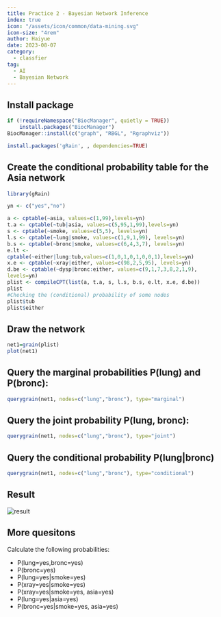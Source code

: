 ```yaml
---
title: Practice 2 - Bayesian Network Inference
index: true
icon: "/assets/icon/common/data-mining.svg"
icon-size: "4rem"
author: Haiyue
date: 2023-08-07
category:
  - classfier
tag:
  - AI
  - Bayesian Network
---
```


## Install package
``` r
if (!requireNamespace("BiocManager", quietly = TRUE))
    install.packages("BiocManager")
BiocManager::install(c("graph", "RBGL", "Rgraphviz"))

install.packages('gRain', , dependencies=TRUE)
```

## Create the conditional probability table for the Asia network
``` r
library(gRain)

yn <- c("yes","no")

a <- cptable(~asia, values=c(1,99),levels=yn)
t.a <- cptable(~tub|asia, values=c(5,95,1,99),levels=yn)
s <- cptable(~smoke, values=c(5,5), levels=yn)
l.s <- cptable(~lung|smoke, values=c(1,9,1,99), levels=yn)
b.s <- cptable(~bronc|smoke, values=c(6,4,3,7), levels=yn)
e.lt <-
cptable(~either|lung:tub,values=c(1,0,1,0,1,0,0,1),levels=yn)
x.e <- cptable(~xray|either, values=c(98,2,5,95), levels=yn)
d.be <- cptable(~dysp|bronc:either, values=c(9,1,7,3,8,2,1,9),
levels=yn)
plist <- compileCPT(list(a, t.a, s, l.s, b.s, e.lt, x.e, d.be))
plist
#Checking the (conditional) probability of some nodes
plist$tub
plist$either
```
## Draw the network
``` r
net1=grain(plist) 
plot(net1)
```

## Query the marginal probabilities P(lung) and P(bronc):
``` r
querygrain(net1, nodes=c("lung","bronc"), type="marginal")
```
## Query the joint probability P(lung, bronc):
``` r
querygrain(net1, nodes=c("lung","bronc"), type="joint")
```
## Query the conditional probability P(lung|bronc)
``` r
querygrain(net1, nodes=c("lung","bronc"), type="conditional")
```



## Result
![result](/data/unisa/AdvancedAnalytic2/prac2/result.jpg)



## More quesitons
Calculate the following probabilities:
- P(lung=yes,bronc=yes)
- P(bronc=yes)
- P(lung=yes|smoke=yes)
- P(xray=yes|smoke=yes)
- P(xray=yes|smoke=yes, asia=yes)
- P(lung=yes|asia=yes)
- P(bronc=yes|smoke=yes, asia=yes)